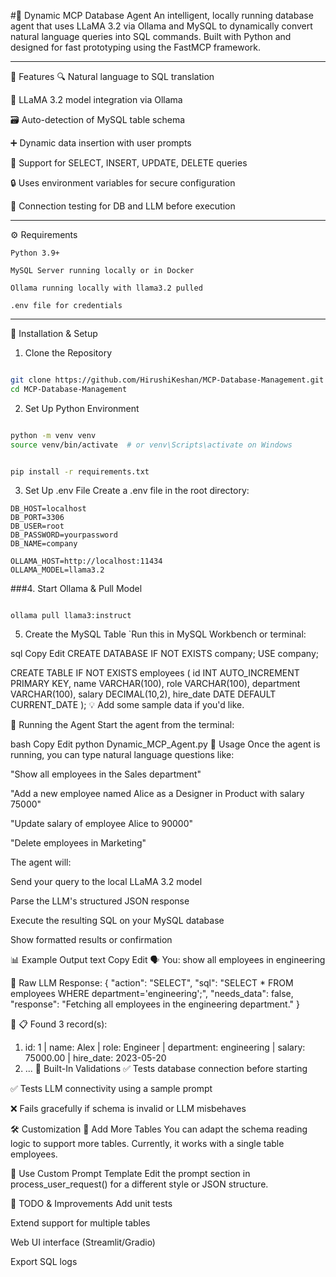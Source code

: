 #🧠 Dynamic MCP Database Agent
An intelligent, locally running database agent that uses LLaMA 3.2 via Ollama and MySQL to dynamically convert natural language queries into SQL commands. Built with Python and designed for fast prototyping using the FastMCP framework.

---

📌 Features
🔍 Natural language to SQL translation

🧠 LLaMA 3.2 model integration via Ollama

🗃️ Auto-detection of MySQL table schema

➕ Dynamic data insertion with user prompts

🔄 Support for SELECT, INSERT, UPDATE, DELETE queries

🔒 Uses environment variables for secure configuration

🧪 Connection testing for DB and LLM before execution

---

⚙️ Requirements
```
Python 3.9+

MySQL Server running locally or in Docker

Ollama running locally with llama3.2 pulled

.env file for credentials
```

---

🔧 Installation & Setup
1. Clone the Repository
```bash

git clone https://github.com/HirushiKeshan/MCP-Database-Management.git
cd MCP-Database-Management
```

2. Set Up Python Environment
```bash

python -m venv venv
source venv/bin/activate  # or venv\Scripts\activate on Windows


pip install -r requirements.txt

```
3. Set Up .env File
Create a .env file in the root directory:
```
DB_HOST=localhost
DB_PORT=3306
DB_USER=root
DB_PASSWORD=yourpassword
DB_NAME=company

OLLAMA_HOST=http://localhost:11434
OLLAMA_MODEL=llama3.2
```
###4. Start Ollama & Pull Model

```Make sure Ollama is installed: https://ollama.com

ollama pull llama3:instruct
```
5. Create the MySQL Table
`Run this in MySQL Workbench or terminal:

sql
Copy
Edit
CREATE DATABASE IF NOT EXISTS company;
USE company;

CREATE TABLE IF NOT EXISTS employees (
    id INT AUTO_INCREMENT PRIMARY KEY,
    name VARCHAR(100),
    role VARCHAR(100),
    department VARCHAR(100),
    salary DECIMAL(10,2),
    hire_date DATE DEFAULT CURRENT_DATE
);
💡 Add some sample data if you'd like.

🚀 Running the Agent
Start the agent from the terminal:

bash
Copy
Edit
python Dynamic_MCP_Agent.py
💬 Usage
Once the agent is running, you can type natural language questions like:

"Show all employees in the Sales department"

"Add a new employee named Alice as a Designer in Product with salary 75000"

"Update salary of employee Alice to 90000"

"Delete employees in Marketing"

The agent will:

Send your query to the local LLaMA 3.2 model

Parse the LLM's structured JSON response

Execute the resulting SQL on your MySQL database

Show formatted results or confirmation

📊 Example Output
text
Copy
Edit
🗣️ You: show all employees in engineering

🧠 Raw LLM Response:
{
  "action": "SELECT",
  "sql": "SELECT * FROM employees WHERE department='engineering';",
  "needs_data": false,
  "response": "Fetching all employees in the engineering department."
}

🤖 📋 Found 3 record(s):
1. id: 1 | name: Alex | role: Engineer | department: engineering | salary: 75000.00 | hire_date: 2023-05-20
2. ...
🧪 Built-In Validations
✅ Tests database connection before starting

✅ Tests LLM connectivity using a sample prompt

❌ Fails gracefully if schema is invalid or LLM misbehaves

🛠️ Customization
🧩 Add More Tables
You can adapt the schema reading logic to support more tables. Currently, it works with a single table employees.

🧠 Use Custom Prompt Template
Edit the prompt section in process_user_request() for a different style or JSON structure.

🧼 TODO & Improvements
 Add unit tests

 Extend support for multiple tables

 Web UI interface (Streamlit/Gradio)

 Export SQL logs


